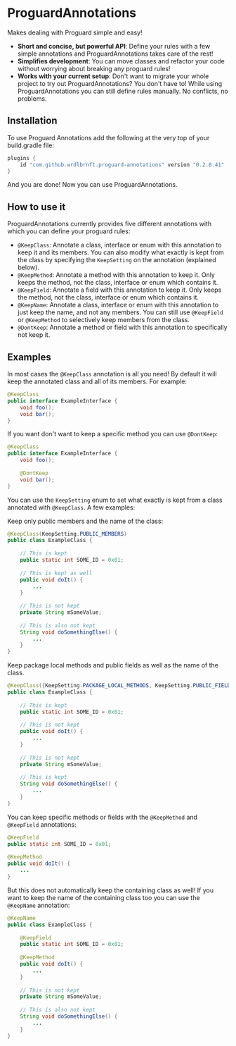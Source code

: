 # ProguardAnnotations

Makes dealing with Proguard simple and easy!

* **Short and concise, but powerful API**: Define your rules with a few simple annotations and ProguardAnnotations takes care of the rest!
* **Simplifies development**: You can move classes and refactor your code without worrying about breaking any proguard rules!
* **Works with your current setup**: Don't want to migrate your whole project to try out ProguardAnnotations? You don't have to! While using ProguardAnnotations you can still define rules manually. No conflicts, no problems.

## Installation

To use Proguard Annotations add the following at the very top of your build.gradle file:

```groovy
plugins {
    id "com.github.wrdlbrnft.proguard-annotations" version "0.2.0.41"
}
```

And you are done! Now you can use ProguardAnnotations.

## How to use it

ProguardAnnotations currently provides five different annotations with which you can define your proguard rules:

* `@KeepClass`: Annotate a class, interface or enum with this annotation to keep it and its members. You can also modify what exactly is kept from the class by specifying the `KeepSetting` on the annotation (explained below).
* `@KeepMethod`: Annotate a method with this annotation to keep it. Only keeps the method, not the class, interface or enum which contains it.
* `@KeepField`: Annotate a field with this annotation to keep it. Only keeps the method, not the class, interface or enum which contains it.
* `@KeepName`: Annotate a class, interface or enum with this annotation to just keep the name, and not any members. You can still use `@KeepField` or `@KeepMethod` to selectively keep members from the class.
* `@DontKeep`: Annotate a method or field with this annotation to specifically not keep it.

## Examples

In most cases the `@KeepClass` annotation is all you need! By default it will keep the annotated class and all of its members. For example:

```java
@KeepClass
public interface ExampleInterface {
    void foo();
    void bar();
}
```

If you want don't want to keep a specific method you can use `@DontKeep`:

```java
@KeepClass
public interface ExampleInterface {
    void foo();
    
    @DontKeep
    void bar();
}
```

You can use the `KeepSetting` enum to set what exactly is kept from a class annotated with `@KeepClass`. A few examples:

Keep only public members and the name of the class:
```java
@KeepClass(KeepSetting.PUBLIC_MEMBERS)
public class ExampleClass {
    
    // This is kept
    public static int SOME_ID = 0x01;
    
    // This is kept as well
    public void doIt() {
        ...
    }
    
    // This is not kept
    private String mSomeValue;
    
    // This is also not kept
    String void doSomethingElse() {
        ...
    }
}
```

Keep package local methods and public fields as well as the name of the class.
```java
@KeepClass({KeepSetting.PACKAGE_LOCAL_METHODS, KeepSetting.PUBLIC_FIELDS)
public class ExampleClass {
    
    // This is kept
    public static int SOME_ID = 0x01;
    
    // This is not kept
    public void doIt() {
        ...
    }
    
    // This is not kept
    private String mSomeValue;
    
    // This is kept
    String void doSomethingElse() {
        ...
    }
}
```

You can keep specific methods or fields with the `@KeepMethod` and `@KeepField` annotations:

```java
@KeepField
public static int SOME_ID = 0x01;
    
@KeepMethod
public void doIt() {
    ...
}
```

But this does not automatically keep the containing class as well! If you want to keep the name of the containing class too you can use the `@KeepName` annotation:

```java
@KeepName
public class ExampleClass {
    
    @KeepField
    public static int SOME_ID = 0x01;
    
    @KeepMethod
    public void doIt() {
        ...
    }
    
    // This is not kept
    private String mSomeValue;
    
    // This is also not kept
    String void doSomethingElse() {
        ...
    }
}
```

